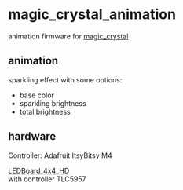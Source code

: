 # magic_crystal_animation
animation firmware for [magic_crystal](https://github.com/s-light/magic_crystal)


## animation

sparkling effect with some options:
- base color
- sparkling brightness
- total brightness 

## hardware

Controller: Adafruit ItsyBitsy M4

[LEDBoard_4x4_HD](https://github.com/s-light/LEDBoard_4x4_HD)  
with controller TLC5957
